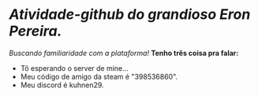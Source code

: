# _Atividade-github do grandioso Eron Pereira._
*Buscando familiaridade com a plataforma!*
**Tenho três coisa pra falar:**
* Tô esperando o server de mine...
* Meu código de amigo da steam é "398536860".
* Meu discord é kuhnen29.
